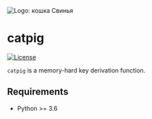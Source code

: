 ![Logo: кошка Свинья](https://i.imgur.com/kZc0el8.png)

# catpig

[![License](https://img.shields.io/badge/License-CC0-blue)](https://github.com/hakavlad/catpig/blob/main/LICENSE)

`catpig` is a memory-hard key derivation function.

## Requirements

- Python >= 3.6

